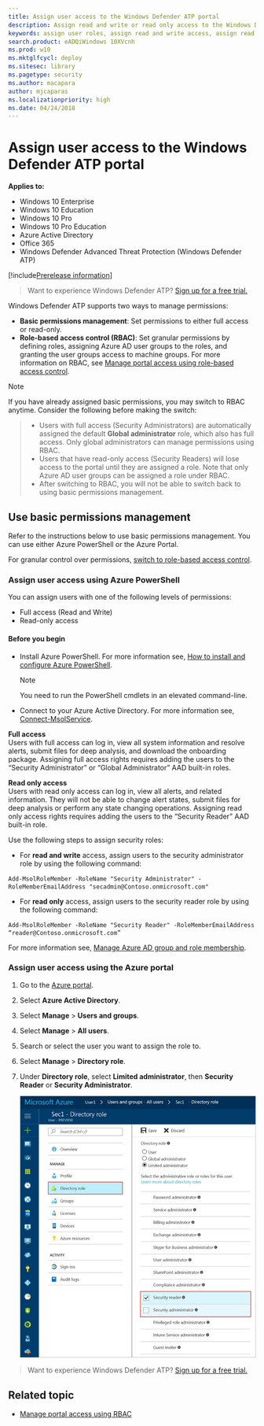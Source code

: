 ```yaml
---
title: Assign user access to the Windows Defender ATP portal
description: Assign read and write or read only access to the Windows Defender Advanced Threat Protection portal.
keywords: assign user roles, assign read and write access, assign read only access, user, user roles, roles
search.product: eADQiWindows 10XVcnh
ms.prod: w10
ms.mktglfcycl: deploy
ms.sitesec: library
ms.pagetype: security
ms.author: macapara
author: mjcaparas
ms.localizationpriority: high
ms.date: 04/24/2018
---
```


# Assign user access to the Windows Defender ATP portal
**Applies to:**

- Windows 10 Enterprise
- Windows 10 Education
- Windows 10 Pro
- Windows 10 Pro Education
- Azure Active Directory
- Office 365
- Windows Defender Advanced Threat Protection (Windows Defender ATP)

[!include[Prerelease information](prerelease.md)]

>Want to experience Windows Defender ATP? [Sign up for a free trial.](https://www.microsoft.com/en-us/WindowsForBusiness/windows-atp?ocid=docs-wdatp-assignaccess-abovefoldlink)

Windows Defender ATP supports two ways to manage permissions:

- **Basic permissions management**: Set permissions to either full access or read-only.
- **Role-based access control (RBAC)**: Set granular permissions by defining roles, assigning Azure AD user groups to the roles, and granting the user groups access to machine groups. For more information on RBAC, see [Manage portal access using role-based access control](rbac-windows-defender-advanced-threat-protection.md).

> [!NOTE]
>If you have already assigned basic permissions, you may switch to RBAC anytime. Consider the following before making the switch:

>- Users with full access (Security Administrators) are automatically assigned the default **Global administrator** role, which also has full access. Only global administrators can manage permissions using RBAC. 
>- Users that have read-only access (Security Readers) will lose access to the portal until they are assigned a role. Note that only Azure AD user groups can be assigned a role under RBAC.
>- After switching to RBAC, you will not be able to switch back to using basic permissions management.

## Use basic permissions management
Refer to the instructions below to use basic permissions management. You can use either Azure PowerShell or the Azure Portal.  

For granular control over permissions, [switch to role-based access control](rbac-windows-defender-advanced-threat-protection.md).

### Assign user access using Azure PowerShell
You can assign users with one of the following levels of permissions:
- Full access (Read and Write)
- Read-only access

#### Before you begin
- Install Azure PowerShell. For more information see, [How to install and configure Azure PowerShell](https://azure.microsoft.com/documentation/articles/powershell-install-configure/).<br>

    > [!NOTE]
    > You need to run the PowerShell cmdlets in an elevated command-line.

- Connect to your Azure Active Directory. For more information see, [Connect-MsolService](https://msdn.microsoft.com/library/dn194123.aspx).

**Full access** <br>
Users with full access can log in, view all system information and resolve alerts, submit files for deep analysis, and download the onboarding package.
Assigning full access rights requires adding the users to the “Security Administrator” or “Global Administrator” AAD built-in roles.

**Read only access** <br>
Users with read only access can log in, view all alerts, and related information.
They will not be able to change alert states, submit files for deep analysis or perform any state changing operations.
Assigning read only access rights requires adding the users to the “Security Reader” AAD built-in role.

Use the following steps to assign security roles:

- For **read and write** access, assign users to the security administrator role by using the following command:
```text
Add-MsolRoleMember -RoleName "Security Administrator" -RoleMemberEmailAddress "secadmin@Contoso.onmicrosoft.com"
```
- For **read only** access, assign users to the security reader role by using the following command:
```text
Add-MsolRoleMember -RoleName "Security Reader" -RoleMemberEmailAddress “reader@Contoso.onmicrosoft.com”
```

For more information see, [Manage Azure AD group and role membership](https://technet.microsoft.com/library/321d532e-407d-4e29-a00a-8afbe23008dd#BKMK_ManageGroups).

### Assign user access using the Azure portal

1.	Go to the [Azure portal](https://portal.azure.com).

2.	Select **Azure Active Directory**.

3.  Select **Manage** > **Users and groups**.

4.  Select **Manage** > **All users**.

5.	Search or select the user you want to assign the role to.

6.	Select **Manage** > **Directory role**.

7.	Under **Directory role**, select **Limited administrator**, then **Security Reader** or **Security Administrator**.

    ![Image of Microsoft Azure portal](images/atp-azure-ui-user-access.png)



>Want to experience Windows Defender ATP? [Sign up for a free trial.](https://www.microsoft.com/en-us/WindowsForBusiness/windows-atp?ocid=docs-wdatp-portalaccess-belowfoldlink)

## Related topic
- [Manage portal access using RBAC](rbac-windows-defender-advanced-threat-protection.md)
